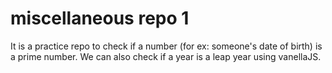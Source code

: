 # miscellaneous repo 1
 It is a practice repo to check if a number (for ex: someone's date of birth) is a prime number. We can also check if a year is a leap year using vanellaJS.
